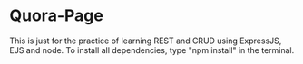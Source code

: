 # Quora-Page
This is just for the practice of learning REST and CRUD using ExpressJS, EJS and node.
To install all dependencies, type "npm install" in the terminal.
